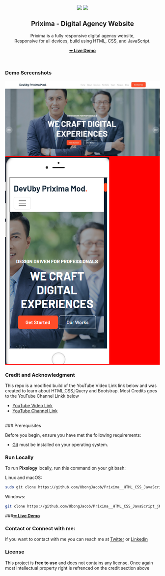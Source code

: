 <div align="center">
  <a href = "https://www.linkedin.com/in/ubonggjacob"><img src="https://img.icons8.com/fluent/48/000000/linkedin.png"/></a> 
  <a href = "https://twitter.com/UbonggJacob"><img src="https://img.icons8.com/fluent/48/000000/twitter.png"/></a> 
 
  <h2 align="center">Prixima - Digital Agency Website</h2>

  Prixima is a fully responsive digital agency website, <br />Responsive for all devices, build using HTML, CSS, and JavaScript.

  <a href="https://ubongjacob.github.io/Prixima__HTML_CSS_JavaScript_jQuery_BootStrap"><strong>➥ Live Demo</strong></a>

</div>

<br />

### Demo Screenshots

<div style="background-color:red" >
<img src="./demo-images/prixima-desktop.png" alt="Desktop Demo">
<br/>
<img src="./demo-images/prixima-mobile.png" alt="Mobile Demo">
</div>

### Credit and Acknowledgment
This repo is a modified build of the YouTube Video Link link below and was created to learn about HTML,CSS,jQuery and Bootstrap. Most Credits goes to the YouTube Channel Linkk below 

 - [YouTube Video Link](https://www.youtube.com/watch?v=w2zix0oYyE8&t=34s)
 - [YouTube Channel Link](https://www.youtube.com/c/SA7MAN)

<br/>
### Prerequisites

Before you begin, ensure you have met the following requirements:

* [Git](https://git-scm.com/downloads "Download Git") must be installed on your operating system.

### Run Locally

To run **Pixology** locally, run this command on your git bash:

Linux and macOS:

```bash
sudo git clone https://github.com/UbongJacob/Prixima__HTML_CSS_JavaScript_jQuery_BootStrap.git
```

Windows:

```bash
git clone https://github.com/UbongJacob/Prixima__HTML_CSS_JavaScript_jQuery_BootStrap.git
```

###<a href="https://ubongjacob.github.io/Prixima__HTML_CSS_JavaScript_jQuery_BootStrap"><strong>➥ Live Demo</strong></a>

### Contact or Connect with me:

If you want to contact with me you can reach me at [Twitter](https://www.twitter.com/ubonggjacob) or [Linkedin](https://www.linkedin.com/in/ubonggjacob)


### License

This project is **free to use** and does not contains any license. Once again most intellectual property right is refrenced on the credit section above

 
